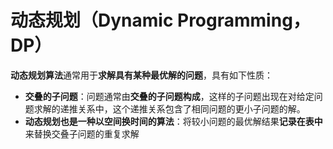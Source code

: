 # 动态规划（Dynamic Programming，DP）
**动态规划算法**通常用于**求解具有某种最优解的问题**，具有如下性质：
* **交叠的子问题**：问题通常由**交叠的子问题构成**，这样的子问题出现在对给定问题求解的递推关系中，这个递推关系包含了相同问题的更小子问题的解。
* **动态规划也是一种以空间换时间的算法**：将较小问题的最优解结果**记录在表中**来替换交叠子问题的重复求解


